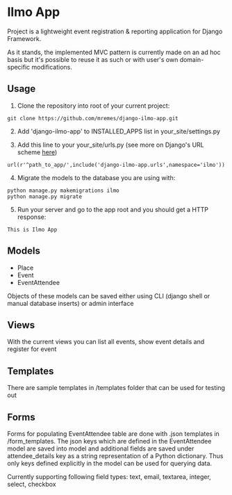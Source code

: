 # Ilmo App
Project is a lightweight event registration & reporting application for Django Framework. 

As it stands, the implemented MVC pattern is currently made on an ad hoc basis but it's possible to reuse it as such or with user's own domain-specific modifications.

## Usage
1) Clone the repository into root of your current project:
```
git clone https://github.com/mremes/django-ilmo-app.git
```

2) Add 'django-ilmo-app' to INSTALLED_APPS list in your_site/settings.py

3) Add this line to your your_site/urls.py (see more on Django's URL scheme [here](https://docs.djangoproject.com/ja/1.9/topics/http/urls/))
```
url(r'^path_to_app/',include('django-ilmo-app.urls',namespace='ilmo'))
```

4) Migrate the models to the database you are using with:
```
python manage.py makemigrations ilmo
python manage.py migrate
```

5) Run your server and go to the app root and you should get a HTTP response:
```
This is Ilmo App
```

## Models
- Place
- Event
- EventAttendee

Objects of these models can be saved either using CLI (django shell or manual database inserts) or admin interface

## Views
With the current views you can list all events, show event details and register for event

## Templates
There are sample templates in /templates folder that can be used for testing out

## Forms
Forms for populating EventAttendee table are done with .json templates in /form_templates. The json keys which are defined in the EventAttendee model are saved into model and additional fields are saved under attendee_details key as a string representation of a Python dictionary. Thus only keys defined explicitly in the model can be used for querying data.

Currently supporting following field types: text, email, textarea, integer, select, checkbox
